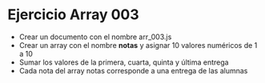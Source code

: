 # Ejercicio Array 003

* Crear un documento con el nombre arr_003.js
* Crear un array con el nombre **notas** y asignar 10 valores numéricos de 1 a 10
* Sumar los valores de la primera, cuarta, quinta y última entrega
* Cada nota del array notas corresponde a una entrega de las alumnas

